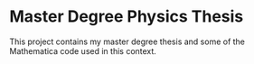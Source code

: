 # Master Degree Physics Thesis

This project contains my master degree thesis and some of the Mathematica code used in this context.
